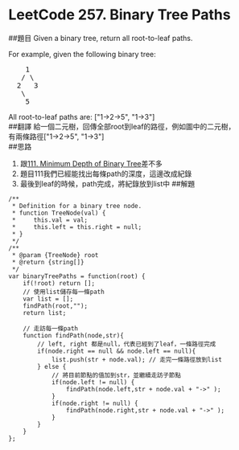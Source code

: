 ﻿# LeetCode 257. Binary Tree Paths

##題目
Given a binary tree, return all root-to-leaf paths.
  
For example, given the following binary tree:  
<pre>
    1
   / \
  2   3
   \
    5  
</pre>
All root-to-leaf paths are:
["1->2->5", "1->3"]  
##翻譯
給一個二元樹，回傳全部root到leaf的路徑，例如圖中的二元樹，  
有兩條路徑["1->2->5", "1->3"]  
##思路
1. 跟[111. Minimum Depth of Binary Tree](111md.md)差不多
2. 題目111我們已經能找出每條path的深度，這邊改成紀錄
3. 最後到leaf的時候，path完成，將紀錄放到list中
##解題
```
/**
 * Definition for a binary tree node.
 * function TreeNode(val) {
 *     this.val = val;
 *     this.left = this.right = null;
 * }
 */
/**
 * @param {TreeNode} root
 * @return {string[]}
 */
var binaryTreePaths = function(root) {
    if(!root) return [];
    // 使用list儲存每一條path
    var list = [];
    findPath(root,"");
    return list;

    // 走訪每一條path
    function findPath(node,str){
        // left, right 都是null，代表已經到了leaf，一條路徑完成
        if(node.right == null && node.left == null){
            list.push(str + node.val); // 走完一條路徑放到list
        } else {
            // 將目前節點的值加到str，並繼續走訪子節點
            if(node.left != null) {
                findPath(node.left,str + node.val + "->" );
            }
            if(node.right != null) {
                findPath(node.right,str + node.val + "->" );
            } 
        }    
    }
};
```
